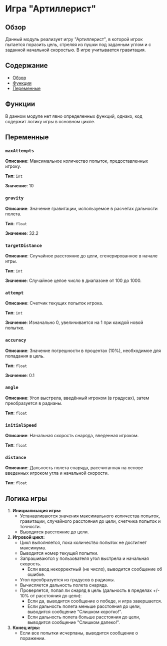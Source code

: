 # Игра "Артиллерист"

## Обзор

Данный модуль реализует игру "Артиллерист", в которой игрок пытается поразить цель, стреляя из пушки под заданным углом и с заданной начальной скоростью. В игре учитывается гравитация.

## Содержание

- [Обзор](#обзор)
- [Функции](#функции)
- [Переменные](#переменные)

## Функции

В данном модуле нет явно определенных функций, однако, код содержит логику игры в основном цикле.

## Переменные

### `maxAttempts`

**Описание**: Максимальное количество попыток, предоставленных игроку.

**Тип**: `int`

**Значение**: 10

### `gravity`

**Описание**: Значение гравитации, используемое в расчетах дальности полета.

**Тип**: `float`

**Значение**: 32.2

### `targetDistance`

**Описание**: Случайное расстояние до цели, сгенерированное в начале игры.

**Тип**: `int`

**Значение**: Случайное целое число в диапазоне от 100 до 1000.

### `attempt`

**Описание**: Счетчик текущих попыток игрока.

**Тип**: `int`

**Значение**: Изначально 0, увеличивается на 1 при каждой новой попытке.

### `accuracy`

**Описание**: Значение погрешности в процентах (10%), необходимое для попадания в цель.

**Тип**: `float`

**Значение**: 0.1

### `angle`

**Описание**: Угол выстрела, введённый игроком (в градусах), затем преобразуется в радианы.

**Тип**: `float`

### `initialSpeed`

**Описание**: Начальная скорость снаряда, введенная игроком.

**Тип**: `float`

### `distance`

**Описание**: Дальность полета снаряда, рассчитанная на основе введенных игроком угла и начальной скорости.

**Тип**: `float`

## Логика игры

1. **Инициализация игры:**
   - Устанавливаются значения максимального количества попыток, гравитации, случайного расстояния до цели, счетчика попыток и точности.
   - Выводится расстояние до цели.
2. **Игровой цикл:**
   - Цикл выполняется, пока количество попыток не достигнет максимума.
   - Выводится номер текущей попытки.
   - Запрашиваются у пользователя угол выстрела и начальная скорость.
     - Если ввод некорректный (не число), выводится сообщение об ошибке.
   - Угол преобразуется из градусов в радианы.
   - Вычисляется дальность полета снаряда.
   - Проверяется, попал ли снаряд в цель (дальность в пределах +/- 10% от расстояния до цели):
     - Если да, выводится сообщение о победе, и игра завершается.
     - Если дальность полета меньше расстояния до цели, выводится сообщение "Слишком коротко!".
     - Если дальность полета больше расстояния до цели, выводится сообщение "Слишком далеко!".
3. **Конец игры:**
   - Если все попытки исчерпаны, выводится сообщение о поражении.
